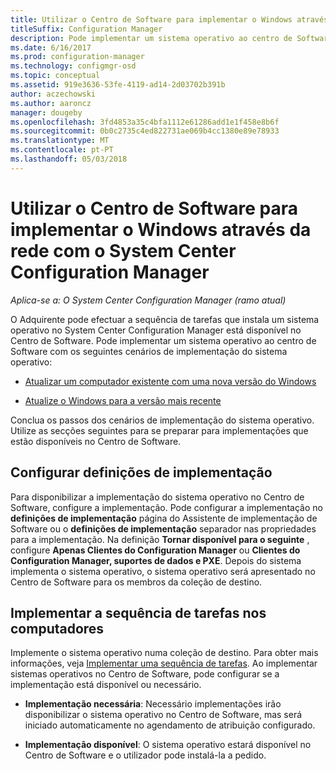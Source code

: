 ```yaml
---
title: Utilizar o Centro de Software para implementar o Windows através da rede
titleSuffix: Configuration Manager
description: Pode implementar um sistema operativo ao centro de Software para atualizar um computador existente com uma nova versão do Windows ou para atualizar o Windows para a versão mais recente.
ms.date: 6/16/2017
ms.prod: configuration-manager
ms.technology: configmgr-osd
ms.topic: conceptual
ms.assetid: 919e3636-53fe-4119-ad14-2d03702b391b
author: aczechowski
ms.author: aaroncz
manager: dougeby
ms.openlocfilehash: 3fd4853a35c4bfa1112e61286add1e1f458e8b6f
ms.sourcegitcommit: 0b0c2735c4ed822731ae069b4cc1380e89e78933
ms.translationtype: MT
ms.contentlocale: pt-PT
ms.lasthandoff: 05/03/2018
---
```

# <a name="use-software-center-to-deploy-windows-over-the-network-with-system-center-configuration-manager"></a>Utilizar o Centro de Software para implementar o Windows através da rede com o System Center Configuration Manager

*Aplica-se a: O System Center Configuration Manager (ramo atual)*

O Adquirente pode efectuar a sequência de tarefas que instala um sistema operativo no System Center Configuration Manager está disponível no Centro de Software. Pode implementar um sistema operativo ao centro de Software com os seguintes cenários de implementação do sistema operativo:

-   [Atualizar um computador existente com uma nova versão do Windows](refresh-an-existing-computer-with-a-new-version-of-windows.md)

-   [Atualize o Windows para a versão mais recente](upgrade-windows-to-the-latest-version.md)

Conclua os passos dos cenários de implementação do sistema operativo. Utilize as secções seguintes para se preparar para implementações que estão disponíveis no Centro de Software.

## <a name="configure-deployment-settings"></a>Configurar definições de implementação  
Para disponibilizar a implementação do sistema operativo no Centro de Software, configure a implementação. Pode configurar a implementação no **definições de implementação** página do Assistente de implementação de Software ou o **definições de implementação** separador nas propriedades para a implementação. Na definição **Tornar disponível para o seguinte** , configure **Apenas Clientes do Configuration Manager** ou **Clientes do Configuration Manager, suportes de dados e PXE**. Depois do sistema implementa o sistema operativo, o sistema operativo será apresentado no Centro de Software para os membros da coleção de destino.

##  <a name="BKMK_Deploy"></a> Implementar a sequência de tarefas nos computadores  
Implemente o sistema operativo numa coleção de destino. Para obter mais informações, veja [Implementar uma sequência de tarefas](manage-task-sequences-to-automate-tasks.md#BKMK_DeployTS). Ao implementar sistemas operativos no Centro de Software, pode configurar se a implementação está disponível ou necessário.

-   **Implementação necessária**: Necessário implementações irão disponibilizar o sistema operativo no Centro de Software, mas será iniciado automaticamente no agendamento de atribuição configurado.

-   **Implementação disponível**: O sistema operativo estará disponível no Centro de Software e o utilizador pode instalá-la a pedido.
